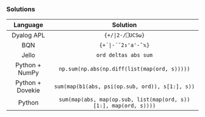 ### Solutions

|     Language     |                             Solution                             |
| :--------------: | :--------------------------------------------------------------: |
|    Dyalog APL    |                         `{+/\|2-/⎕UCS⍵}`                         |
|       BQN        |                     `` {+´\|-´˘2↕'a'-˜𝕩} ``                      |
|      Jello       |                       `ord deltas abs sum`                       |
|  Python + NumPy  |           `np.sum(np.abs(np.diff(list(map(ord, s)))))`           |
| Python + Dovekie |         `sum(map(b1(abs, psi(op.sub, ord)), s[1:], s))`          |
|      Python      | `sum(map(abs, map(op.sub, list(map(ord, s))[1:], map(ord, s))))` |